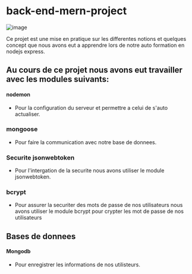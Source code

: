 # back-end-mern-project
![image](https://user-images.githubusercontent.com/85187164/190933698-7abf5f23-dc05-4516-ae18-1048b4ac69f2.png)

Ce projet est une mise en pratique sur les differentes notions et quelques concept que nous avons eut a apprendre lors de notre auto formation en nodejs express.
## Au cours de ce projet nous avons eut travailler avec les modules suivants:
#### nodemon
- Pour la configuration du serveur et permettre a celui de s'auto actualiser.
### mongoose
- Pour faire la communication avec notre base de donnees.
### Securite jsonwebtoken
- Pour l'intergation de la securite nous avons utiliser le module jsonwebtoken.
### bcrypt
- Pour assurer la securiter des mots de passe de nos utilisateurs nous avons utiliser le module bcrypt pour crypter les mot de passe de nos utilisateurs
## Bases de donnees
#### Mongodb
- Pour enregistrer les informations de nos utilisteurs.
